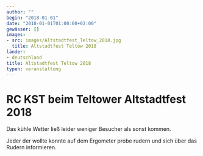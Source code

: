 ```yaml
---
author: ""
begin: "2018-01-01"
date: "2018-01-01T01:00:00+02:00"
gewässer: []
images:
- src: images/Altstadtfest_Teltow_2018.jpg
  title: Altstadtfest Teltow 2018
länder: 
- deutschland
title: Altstadtfest Teltow 2018
typen: veranstaltung
---
```



# RC KST beim Teltower Altstadtfest 2018


Das kühle Wetter ließ leider weniger Besucher als sonst kommen.

Jeder der wollte konnte auf dem Ergometer probe rudern und sich über das Rudern informieren.
